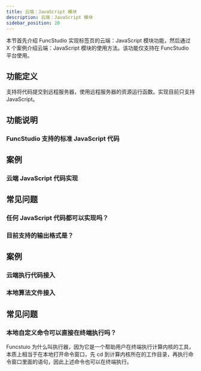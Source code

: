 ```yaml
---
title: 云端：JavaScript 模块
description: 云端：JavaScript 模块
sidebar_position: 20
---
```


本节首先介绍 FuncStudio 实现标签页的云端：JavaScript 模块功能，然后通过 X 个案例介绍云端：JavaScript 模块的使用方法。该功能仅支持在 FuncStudio 平台使用。

## 功能定义

支持将代码提交到远程服务器，使用远程服务器的资源运行函数。实现目前只支持 JavaScript。

## 功能说明

### FuncStudio 支持的标准 JavaScript 代码

## 案例

### 云端 JavaScript 代码实现

## 常见问题

### 任何 JavaScript 代码都可以实现吗？

### 目前支持的输出格式是？

## 案例

### 云端执行代码接入
### 本地算法文件接入

## 常见问题

### 本地自定义命令可以直接在终端执行吗？

Funcstuio 为什么叫执行器，因为它是一个帮助用户在终端执行计算内核的工具，本质上相当于在本地打开命令窗口，先 cd 到计算内核所在的工作目录，再执行命令窗口里面的语句，因此上述命令也可以在终端执行。